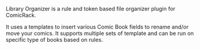 Library Organizer is a rule and token based file organizer plugin for ComicRack.

It uses a templates to insert various Comic Book fields to rename and/or move your comics. It supports multiple sets of template and can be run on specific type of books based on rules.
